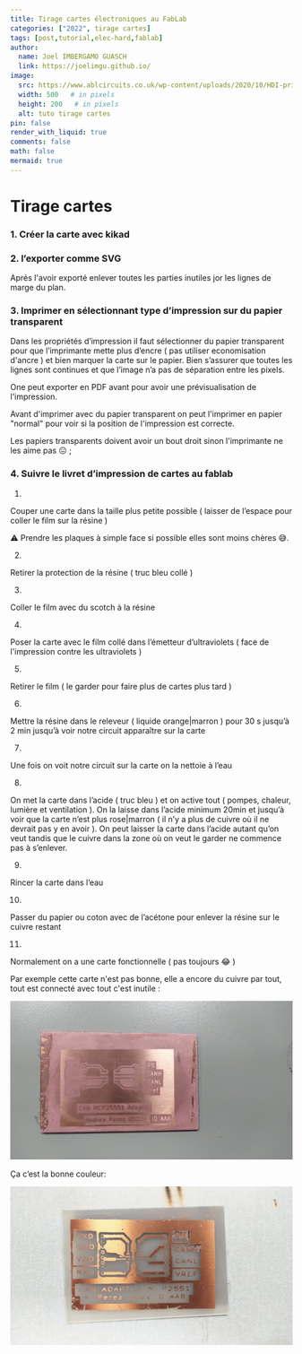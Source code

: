 ```yaml
---
title: Tirage cartes électroniques au FabLab
categories: ["2022", tirage cartes]
tags: [post,tutorial,elec-hard,fablab]
author:
  name: Joel IMBERGAMO GUASCH
  link: https://joelimgu.github.io/
image:
  src: https://www.ablcircuits.co.uk/wp-content/uploads/2020/10/HDI-printed-circuit-board-scaled.jpg
  width: 500   # in pixels
  height: 200   # in pixels
  alt: tuto tirage cartes
pin: false
render_with_liquid: true
comments: false
math: false
mermaid: true
---
```


# Tirage cartes

### 1. Créer la carte avec kikad

### 2. l’exporter comme SVG

Aprés l'avoir exporté enlever toutes les parties inutiles jor les lignes de marge du plan.

### 3. Imprimer en sélectionnant type d’impression sur du papier transparent

Dans les propriétés d’impression il faut sélectionner du papier transparent pour que l’imprimante mette plus d’encre ( pas utiliser economisation d'ancre ) et bien marquer la carte sur le papier. Bien s’assurer que toutes les lignes sont continues et que l’image n’a pas de séparation entre les pixels.

One peut exporter en PDF avant pour avoir une prévisualisation de l'impression.

Avant d'imprimer avec du papier transparent on peut l'imprimer en papier "normal" pour voir si la position de l'impression est correcte.

Les papiers transparents doivent avoir un bout droit sinon l'imprimante ne les aime pas 😖 ;

### 4. Suivre le livret d’impression de cartes au fablab

1.
Couper une carte dans la taille plus petite possible ( laisser de l’espace pour coller le film sur la résine )

⚠️ Prendre les plaques à simple face si possible elles sont moins chères 😅.

2.
Retirer la protection de la résine ( truc bleu collé )

3.
Coller le film avec du scotch à la résine

4.
Poser la carte avec le film collé dans l’émetteur d’ultraviolets ( face de l'impression contre les ultraviolets )

5.
Retirer le film ( le garder pour faire plus de cartes plus tard )

6.
Mettre la résine dans le releveur ( liquide orange|marron ) pour 30 s jusqu’à 2 min jusqu’à voir notre circuit apparaître sur la carte

7.
Une fois on voit notre circuit sur la carte on la nettoie à l’eau

8.
On met la carte dans l’acide ( truc bleu ) et on active tout ( pompes, chaleur, lumière et ventilation ). On la laisse dans l’acide minimum 20min et jusqu’à voir que la carte n’est plus rose|marron ( il n’y a plus de cuivre où il ne devrait pas y en avoir ). On peut laisser la carte dans l’acide autant qu’on veut tandis que le cuivre dans la zone où on veut le garder ne commence pas à s’enlever.

9.
Rincer la carte dans l’eau

10.
Passer du papier ou coton avec de l’acétone pour enlever la résine sur le cuivre restant

11.
Normalement on a une carte fonctionnelle ( pas toujours 😂 )

Par exemple cette carte n'est pas bonne, elle a encore du cuivre par tout, tout est connecté avec tout c'est inutile :

![Example carte raté](/assets/img/posts/tirage-cartes/carte-rate.jpg)

Ça c’est la bonne couleur:

![Example carte bonne](/assets/img/posts/tirage-cartes/carte-bonne.png)
